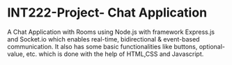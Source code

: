 # INT222-Project- Chat Application
A Chat Application with Rooms using Node.js with framework Express.js and Socket.io which enables real-time, bidirectional & event-based communication.
It also has some basic functionalities like buttons, optional-value, etc. which is done with the help of HTML,CSS and Javascript.
